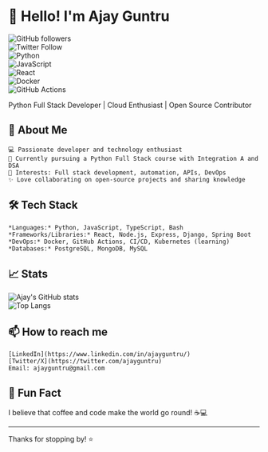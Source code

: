 # 👋 Hello! I'm Ajay Guntru  
![GitHub followers](https://img.shields.io/github/followers/ajayguntru?label=Follow&style=social)  
![Twitter Follow](https://img.shields.io/twitter/follow/ajayguntru?style=social)  
![Python](https://img.shields.io/badge/Python-3.11-blue?logo=python&logoColor=white)  
![JavaScript](https://img.shields.io/badge/JavaScript-ES6-yellow?logo=javascript&logoColor=black)  
![React](https://img.shields.io/badge/React-17.0.2-blue?logo=react&logoColor=white)  
![Docker](https://img.shields.io/badge/Docker-20.10-blue?logo=docker&logoColor=white)  
![GitHub Actions](https://img.shields.io/badge/GitHub_Actions-2.3.8-black?logo=githubactions&logoColor=white)  

Python Full Stack Developer | Cloud Enthusiast | Open Source Contributor

## 🚀 About Me

    💻 Passionate developer and technology enthusiast
    🌱 Currently pursuing a Python Full Stack course with Integration A and DSA
    🎯 Interests: Full stack development, automation, APIs, DevOps
    ✨ Love collaborating on open-source projects and sharing knowledge


## 🛠️ Tech Stack

    *Languages:* Python, JavaScript, TypeScript, Bash
    *Frameworks/Libraries:* React, Node.js, Express, Django, Spring Boot
    *DevOps:* Docker, GitHub Actions, CI/CD, Kubernetes (learning)
    *Databases:* PostgreSQL, MongoDB, MySQL


## 📈 Stats
![Ajay's GitHub stats](https://github-readme-stats.vercel.app/api?username=ajayguntru&show_icons=true&hide_rank=false&theme=github_dark)  
![Top Langs](https://github-readme-stats.vercel.app/api/top-langs/?username=ajayguntru&layout=compact&theme=github_dark)  

## 📫 How to reach me

    [LinkedIn](https://www.linkedin.com/in/ajayguntru/)
    [Twitter/X](https://twitter.com/ajayguntru)
    Email: ajayguntru@gmail.com


## 🌟 Fun Fact
I believe that coffee and code make the world go round! ☕💻  

---

Thanks for stopping by! ⭐️




